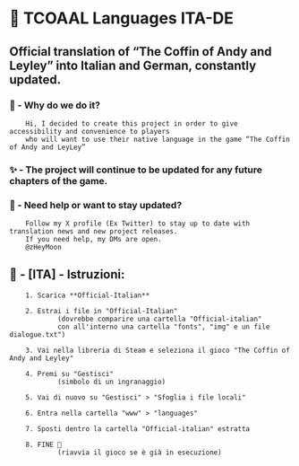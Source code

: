 # 💫 TCOAAL Languages ITA-DE
## Official translation of “The Coffin of Andy and Leyley” into Italian and German, constantly updated. ##

### 💎 - Why do we do it? ##
        Hi, I decided to create this project in order to give accessibility and convenience to players
        who will want to use their native language in the game “The Coffin of Andy and LeyLey”

### ✨ - The project will continue to be updated for any future chapters of the game. ##

### 🌙 - Need help or want to stay updated? ##
        Follow my X profile (Ex Twitter) to stay up to date with translation news and new project releases. 
        If you need help, my DMs are open.
        @zHeyMoon
        
## 🎍 - [ITA] - Istruzioni: ##
        1. Scarica **Official-Italian**
        
        2. Estrai i file in "Official-Italian"
                (dovrebbe comparire una cartella "Official-italian"
                con all'interno una cartella "fonts", "img" e un file dialogue.txt")
                
        3. Vai nella libreria di Steam e seleziona il gioco "The Coffin of Andy and Leyley"
        
        4. Premi su "Gestisci"
                (simbolo di un ingranaggio)
                
        5. Vai di nuovo su "Gestisci" > "Sfoglia i file locali"
        
        6. Entra nella cartella "www" > "languages"
        
        7. Sposti dentro la cartella "Official-italian" estratta
        
        8. FINE 🎉
                (riavvia il gioco se è già in esecuzione)
